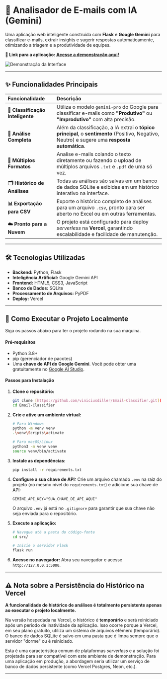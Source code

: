 # 📧 Analisador de E-mails com IA (Gemini)

Uma aplicação web inteligente construída com **Flask** e **Google Gemini** para classificar e-mails, extrair insights e sugerir respostas automaticamente, otimizando a triagem e a produtividade de equipes.

**🔗 Link para a aplicação:** [**Acesse a demonstração aqui!**](https://projeto-auto-u-seven.vercel.app/) 

![Demonstração da Interface](./assets/demo.gif)


---

## ✨ Funcionalidades Principais

| Funcionalidade | Descrição |
| :--- | :--- |
| **🤖 Classificação Inteligente** | Utiliza o modelo `gemini-pro` do Google para classificar e-mails como **"Produtivo"** ou **"Improdutivo"** com alta precisão. |
| **📝 Análise Completa** | Além da classificação, a IA extrai o **tópico principal**, o **sentimento** (Positivo, Negativo, Neutro) e sugere uma **resposta automática**. |
| **📂 Múltiplos Formatos** | Analise e-mails colando o texto diretamente ou fazendo o upload de múltiplos arquivos `.txt` e `.pdf` de uma só vez. |
| **🗂️ Histórico de Análises** | Todas as análises são salvas em um banco de dados SQLite e exibidas em um histórico interativo na interface. |
| **📊 Exportação para CSV** | Exporte o histórico completo de análises para um arquivo `.csv`, pronto para ser aberto no Excel ou em outras ferramentas. |
| **☁️ Pronto para a Nuvem** | O projeto está configurado para deploy *serverless* na **Vercel**, garantindo escalabilidade e facilidade de manutenção. |

---

## 🛠️ Tecnologias Utilizadas

* **Backend:** Python, Flask
* **Inteligência Artificial:** Google Gemini API
* **Frontend:** HTML5, CSS3, JavaScript
* **Banco de Dados:** SQLite
* **Processamento de Arquivos:** PyPDF
* **Deploy:** Vercel

---

## 🚀 Como Executar o Projeto Localmente

Siga os passos abaixo para ter o projeto rodando na sua máquina.

#### **Pré-requisitos**

* Python 3.8+
* pip (gerenciador de pacotes)
* Uma **chave de API do Google Gemini**. Você pode obter uma gratuitamente no [Google AI Studio](https://aistudio.google.com/).

#### **Passos para Instalação**

1.  **Clone o repositório:**
    ```bash
    git clone [https://github.com/viniciusdiller/Email-Classifier.git](https://github.com/viniciusdiller/Email-Classifier.git)
    cd Email-Classifier
    ```

2.  **Crie e ative um ambiente virtual:**
    ```bash
    # Para Windows
    python -m venv venv
    .\venv\Scripts\activate

    # Para macOS/Linux
    python3 -m venv venv
    source venv/bin/activate
    ```

3.  **Instale as dependências:**
    ```bash
    pip install -r requirements.txt
    ```

4.  **Configure a sua chave de API:**
    Crie um arquivo chamado `.env` na raiz do projeto (no mesmo nível do `requirements.txt`) e adicione sua chave de API:
    ```.env
    GEMINI_API_KEY="SUA_CHAVE_DE_API_AQUI"
    ```
    O arquivo `.env` já está no `.gitignore` para garantir que sua chave não seja enviada para o repositório.

5.  **Execute a aplicação:**
    ```bash
    # Navegue até a pasta do código-fonte
    cd src/

    # Inicie o servidor Flask
    flask run
    ```

6.  **Acesse no navegador:**
    Abra seu navegador e acesse `http://127.0.0.1:5000`.

---
## ⚠️ Nota sobre a Persistência do Histórico na Vercel

**A funcionalidade de histórico de análises é totalmente persistente apenas ao executar o projeto localmente.**

Na versão hospedada na Vercel, o histórico é **temporário** e será reiniciado após um período de inatividade da aplicação. Isso ocorre porque a Vercel, em seu plano gratuito, utiliza um sistema de arquivos efêmero (temporário). O banco de dados SQLite é salvo em uma pasta que é limpa sempre que o servidor "dorme" ou é reiniciado.

Esta é uma característica comum de plataformas *serverless* e a solução foi projetada para ser compatível com este ambiente de demonstração. Para uma aplicação em produção, a abordagem seria utilizar um serviço de banco de dados persistente (como Vercel Postgres, Neon, etc.).

---








